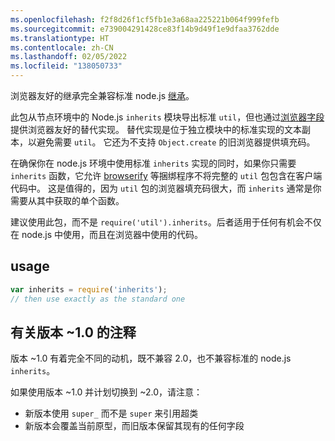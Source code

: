 ```yaml
---
ms.openlocfilehash: f2f8d26f1cf5fb1e3a68aa225221b064f999fefb
ms.sourcegitcommit: e739004291428ce83f14b9d49f1e9dfaa3762dde
ms.translationtype: HT
ms.contentlocale: zh-CN
ms.lasthandoff: 02/05/2022
ms.locfileid: "138050733"
---
```

浏览器友好的继承完全兼容标准 node.js [继承](http://nodejs.org/api/util.html#util_util_inherits_constructor_superconstructor)。

此包从节点环境中的 Node.js `inherits` 模块导出标准 `util`，但也通过[浏览器字段](https://gist.github.com/shtylman/4339901)提供浏览器友好的替代实现。 替代实现是位于独立模块中的标准实现的文本副本，以避免需要 `util`。 它还为不支持 `Object.create` 的旧浏览器提供填充码。

在确保你在 node.js 环境中使用标准 `inherits` 实现的同时，如果你只需要 `inherits` 函数，它允许 [browserify](https://github.com/substack/node-browserify) 等捆绑程序不将完整的 `util` 包包含在客户端代码中。 这是值得的，因为 `util` 包的浏览器填充码很大，而 `inherits` 通常是你需要从其中获取的单个函数。

建议使用此包，而不是 `require('util').inherits`。后者适用于任何有机会不仅在 node.js 中使用，而且在浏览器中使用的代码。

## <a name="usage"></a>usage

```js
var inherits = require('inherits');
// then use exactly as the standard one
```

## <a name="note-on-version-10"></a>有关版本 ~1.0 的注释

版本 ~1.0 有着完全不同的动机，既不兼容 2.0，也不兼容标准的 node.js `inherits`。

如果使用版本 ~1.0 并计划切换到 ~2.0，请注意：

* 新版本使用 `super_` 而不是 `super` 来引用超类
* 新版本会覆盖当前原型，而旧版本保留其现有的任何字段
